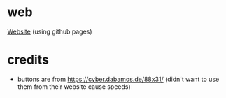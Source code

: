 # web
[Website](https://thunderzapper.xyz) (using github pages)

# credits
* buttons are from https://cyber.dabamos.de/88x31/ (didn't want to use them from their website cause speeds)
